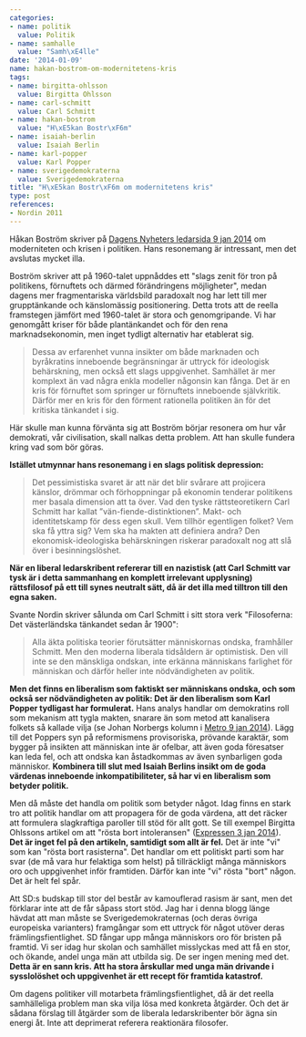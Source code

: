 ```yaml
---
categories:
- name: politik
  value: Politik
- name: samhalle
  value: "Samh\xE4lle"
date: '2014-01-09'
name: hakan-bostrom-om-modernitetens-kris
tags:
- name: birgitta-ohlsson
  value: Birgitta Ohlsson
- name: carl-schmitt
  value: Carl Schmitt
- name: hakan-bostrom
  value: "H\xE5kan Bostr\xF6m"
- name: isaiah-berlin
  value: Isaiah Berlin
- name: karl-popper
  value: Karl Popper
- name: sverigedemokraterna
  value: Sverigedemokraterna
title: "H\xE5kan Bostr\xF6m om modernitetens kris"
type: post
references:
- Nordin 2011
---
```

Håkan Boström skriver på [Dagens Nyheters ledarsida 9 jan 2014](http://www.dn.se/ledare/signerat/modernitetens-omvandling-fornuftets-kris-blev-politikens/) om moderniteten och krisen i politiken. Hans resonemang är intressant, men det avslutas mycket illa. 

Boström skriver att på 1960-talet uppnåddes ett "slags zenit för tron på politikens, förnuftets och därmed förändringens möjligheter", medan dagens mer fragmentariska världsbild paradoxalt nog har lett till mer grupptänkande och känslomässig positionering. Detta trots att de reella framstegen jämfört med 1960-talet är stora och genomgripande. Vi har genomgått kriser för både plantänkandet och för den rena marknadsekonomin, men inget tydligt alternativ har etablerat sig.

> Dessa av erfarenhet vunna insikter om både marknaden och byråkratins inneboende begränsningar är uttryck för ideologisk behärskning, men också ett slags uppgivenhet. Samhället är mer komplext än vad några enkla modeller någonsin kan fånga. Det är en kris för förnuftet som springer ur förnuftets inneboende självkritik. Därför mer en kris för den förment rationella politiken än för det kritiska tänkandet i sig.

Här skulle man kunna förvänta sig att Boström börjar resonera om hur vår demokrati, vår civilisation, skall nalkas detta problem. Att han skulle fundera kring vad som bör göras.

**Istället utmynnar hans resonemang i en slags politisk depression:**

> Det pessimistiska svaret är att när det blir svårare att projicera känslor, drömmar och förhoppningar på ekonomin tenderar politikens mer basala dimension att ta över. Vad den tyske rättsteoretikern Carl Schmitt har kallat ”vän-fiende-distinktionen”. Makt- och identitetskamp för dess egen skull. Vem tillhör egentligen folket? Vem ska få yttra sig? Vem ska ha makten att definiera andra? Den ekonomisk-ideologiska behärskningen riskerar paradoxalt nog att slå över i besinningslöshet.

**När en liberal ledarskribent refererar till en nazistisk (att Carl Schmitt var tysk är i detta sammanhang en komplett irrelevant upplysning) rättsfilosof på ett till synes neutralt sätt, då är det illa med tilltron till den egna saken.**

Svante Nordin skriver sålunda om Carl Schmitt i sitt stora verk "Filosoferna: Det västerländska tänkandet sedan år 1900":

> Alla äkta politiska teorier förutsätter människornas ondska, framhåller Schmitt. Men den moderna liberala tidsåldern är optimistisk. Den vill inte se den mänskliga ondskan, inte erkänna människans farlighet för människan och därför heller inte nödvändigheten av politik.

**Men det finns en liberalism som faktiskt ser människans ondska, och som också ser nödvändigheten av politik: Det är den liberalism som Karl Popper tydligast har formulerat.** Hans analys handlar om demokratins roll som mekanism att tygla makten, snarare än som metod att kanalisera folkets så kallade vilja (se Johan Norbergs kolumn i [Metro 9 jan 2014](http://www.metro.se/kolumner/42-procent-av-varldens-befolkning-gar-till-val-i-ar/EVHnah!PK16upWbuEU/)). Lägg till det Poppers syn på reformismens provisoriska, prövande karaktär, som bygger på insikten att människan inte är ofelbar, att även goda föresatser kan leda fel, och att ondska kan åstadkommas av även synbarligen goda människor. **Kombinera till slut med Isaiah Berlins insikt om de goda värdenas inneboende inkompatibiliteter, så har vi en liberalism som betyder politik.**

Men då måste det handla om politik som betyder något. Idag finns en stark tro att politik handlar om att propagera för de goda värdena, att det räcker att formulera slagkraftiga paroller till stöd för allt gott. Se till exempel Birgitta Ohlssons artikel om att "rösta bort intoleransen" ([Expressen 3 jan 2014](http://www.expressen.se/debatt/ohlsson-ta-chansen--rosta-bort-intoleransen/)). **Det är inget fel på den artikeln, samtidigt som allt är fel.** Det är inte "vi" som kan "rösta bort rasisterna". Det handlar om ett politiskt parti som har svar (de må vara hur felaktiga som helst) på tillräckligt många människors oro och uppgivenhet inför framtiden. Därför kan inte "vi" rösta "bort" någon. Det är helt fel spår.

Att SD:s budskap till stor del består av kamouflerad rasism är sant, men det förklarar inte att de får såpass stort stöd. Jag har i denna blogg länge hävdat att man måste se Sverigedemokraternas (och deras övriga europeiska varianters) framgångar som ett uttryck för något utöver deras främlingsfientlighet. SD fångar upp många människors oro för bristen på framtid. Vi ser idag hur skolan och samhället misslyckas med att få en stor, och ökande, andel unga män att utbilda sig. De ser ingen mening med det. **Detta är en sann kris. Att ha stora årskullar med unga män drivande i sysslolöshet och uppgivenhet är ett recept för framtida katastrof.**

Om dagens politiker vill motarbeta främlingsfientlighet, då är det reella samhälleliga problem man ska vilja lösa med konkreta åtgärder. Och det är sådana förslag till åtgärder som de liberala ledarskribenter bör ägna sin energi åt. Inte att deprimerat referera reaktionära filosofer.
